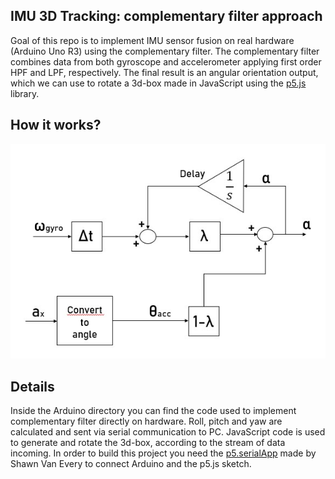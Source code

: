 ## IMU 3D Tracking: complementary filter approach

Goal of this repo is to implement IMU sensor fusion on real hardware (Arduino Uno R3) using the complementary filter.
The complementary filter combines data from both gyroscope and accelerometer applying first order HPF and LPF, respectively. 
The final result is an angular orientation output, which we can use to rotate a 3d-box made in JavaScript using the [p5.js](http://p5js.org/) library.

## How it works?
![Complementary filter scheme](comp_filter_scheme.jpg)

## Details
Inside the Arduino directory you can find the code used to implement complementary filter directly on hardware.
Roll, pitch and yaw are calculated and sent via serial communication to PC.
JavaScript code is used to generate and rotate the 3d-box, according to the stream of data incoming.
In order to build this project you need the [p5.serialApp](https://github.com/p5-serial/p5.serialcontrol/releases) made by Shawn Van Every to connect Arduino and the p5.js sketch.


